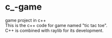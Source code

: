 # c_-game
game project in c++
<br>
This is the c++ code for game named "tic tac toe".
<br>
C++ is combined with raylib for its development.
